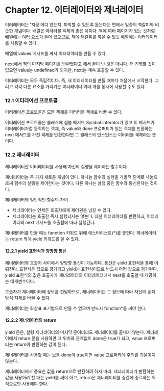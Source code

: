 # Chapter 12. 이터레이터와 제너레이터

이터레이터는 '지금 어디 있는지' 파악할 수 있도록 돕는다는 면에서 일종의 책갈피와 비슷한 개념이다.
배열은 이터러블 객체의 좋은 예이다.
책에 여러 페이지가 있는 것처럼 배열에는 여러 요소가 들어 있으므로, 책에 책갈피를 끼울 수 있듯 배열에는 이터레이터를 사용할 수 있다.

배열에 values 메서드를 써서 이터레이터를 만들 수 있다.

next에서 책의 마지막 페이지를 반환했다고 해서 끝이 난 것은 아니다.
더 진행할 것이 없으면 value는 undefined가 되지만, next는 계속 호출할 수 있다.

이터레이터는 모두 독립적이다.
즉, 새 이터레이터를 만들 때마다 처음에서 시작한다.
그리고 각각 다른 요소를 가리키는 이터레이터 여러 개를 동시에 사용할 수도 있다.

### 12.1 이터레이션 프로토콜

이터레이션 프로토콜은 모든 객체를 이터러블 객체로 바꿀 수 있다.

이터레이션 프로토콜은 클래스에 심볼 메서드 Symbol.interator가 있고 이 메서드가 이터레이터처럼 동작하는 객체, 즉 value와 done 프로퍼티가 있는 객체를 반환하는 next 메서드를 가진 객체를 반환한다면 그 클래스의 인스턴스는 이터러블 객체라는 뜻이다.

### 12.2 제너레이터

제너레이터란 이터레이터를 사용해 자신의 실행을 제어하는 함수이다.

제너리이터는 두 가지 새로운 개념이 있다.
하나는 함수의 실행을 개별적 단계로 나눔으로써 함수의 실행을 제어한다는 것이다.
다른 하나는 실행 중인 함수와 통신한다는 것이다.

제너레이터와 일반적인 함수의 차이

- 제너레이터는 언제든 호출자에게 제어권을 넘길 수 있다.
- 제너레이터는 호출한 즉시 실행되지는 않는다. 대신 이터레이터를 반환하고, 이터레이터의 next 메서드를 호출함에 따라 실행된다.

제너레이터를 만들 때는 function 키워드 뒤에 애스터리스트(\*)를 붙인다.
제너레이터는 return 외에 yield 키워드를 쓸 수 있다.

#### 12.2.1 yield 표현식과 양방향 통신

제너레이터와 호출자 사이에서 양방향 통신이 가능하다.
통신은 yield 표현식을 통해 이뤄진다.
표현식은 값으로 평가되고 yield는 표현식이므로 반드시 어떤 값으로 평가된다.
yield 표현식의 값은 호출자가 제너레이터의 이터레이터에서 next를 호출할 때 제공하는 매개변수이다.

호출자가 제너레이터에 정보를 전달하므로, 제너레이터는 그 정보에 따라 자신의 동작 방식 자체를 바꿀 수 있다.

제너레이터는 화살표 표기법으로 만들 수 없으며 반드시 function\*을 써야 한다.

#### 12.2.2 제너레이터와 return

yield 문은, 설령 제너레이터의 마지막 문이더라도 제너레이터를 끝내지 않는다.
제너레이에서 return 문을 사용하면 그 위치와 관계없이 done은 true가 되고, value 프로퍼티는 return이 반환하는 값이 된다.

제너레이터를 사용할 때는 보통 done이 true이면 value 프로퍼티에 주의를 기울이지 않는다.

제너레이터에서 중요한 값을 return으로 반환하려 하지 마라.
제너레이터가 반환하는 값을 사용하려 할 때는 yield를 써야 하고, return은 제너레이터를 중간에 종료하는 목적으로만 사용해야 한다.
